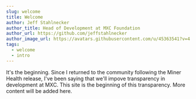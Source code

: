 ```yaml
---
slug: welcome
title: Welcome
author: Jeff Stahlnecker
author_title: Head of Development at MXC Foundation
author_url: https://github.com/jeffstahlnecker
author_image_url: https://avatars.githubusercontent.com/u/45363541?v=4
tags:
  - welcome
  - intro
---
```


It's the beginning. Since I returned to the community following the Miner Health release, I've been saying that we'll impove transparency in development at MXC. This site is the beginning of this transparency. More content will be added here.
